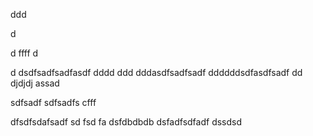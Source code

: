 ddd

d

d
ffff
d

d
dsdfsadfsadfasdf
dddd
ddd
dddasdfsadfsadf
ddddddsdfasdfsadf
dd
djdjdj
assad

sdfsadf
sdfsadfs
cfff

dfsdfsdafsadf
sd
fsd
fa
dsfdbdbdb
dsfadfsdfadf
dssdsd
